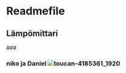 # Readmefile
## <h2> Lämpömittari
###<h3> niko ja Daniel
![toucan-4185361_1920](https://user-images.githubusercontent.com/91183139/134325272-ba25a215-ef84-407e-8722-627107a25636.jpg)

